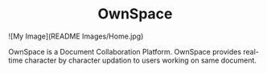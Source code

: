 <h1 align="center">OwnSpace</h1>

![My Image](README Images/Home.jpg)

OwnSpace is a Document Collaboration Platform.
OwnSpace provides real-time character by character updation to users working on same document.
